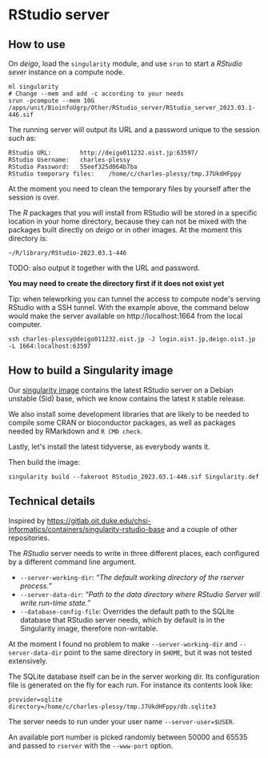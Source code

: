 RStudio server
==============

How to use
----------

On _deigo_, load the `singularity` module, and use `srun` to start a _RStudio sever_ instance on a compute node.

```
ml singularity
# Change --mem and add -c according to your needs
srun -pcompute --mem 10G /apps/unit/BioinfoUgrp/Other/RStudio_server/RStudio_server_2023.03.1-446.sif
```

The running server will output its URL and a password unique to the session such as:

```
RStudio URL:		http://deigo011232.oist.jp:63597/
RStudio Username:	charles-plessy
RStudio Password:	55eef325d064b7ba
RStudio temporary files:	/home/c/charles-plessy/tmp.J7UkdHFppy
```

At the moment you need to clean the temporary files by yourself after the session is over.

The _R_ packages that you will install from RStudio will be stored in a specific location in your home directory, because they can not be mixed with the packages built directly on _deigo_ or in other images.  At the moment this directory is:

```
~/R/library/RStudio-2023.03.1-446
```

TODO: also output it together with the URL and password. 

**You may need to create the directory first if it does not exist yet**

Tip: when teleworking you can tunnel the access to compute node's serving RStudio with a SSH tunnel.  With the example above, the command below would make the server available on http://localhost:1664 from the local computer.

```
ssh charles-plessy@deigo011232.oist.jp -J login.oist.jp,deigo.oist.jp -L 1664:localhost:63597
```

How to build a Singularity image
--------------------------------

Our [singularity image](./Singularity.def) contains the latest RStudio server
on a Debian unstable (Sid) base, which we know contains the latest `R` stable
release.

We also install some development libraries that are likely to be needed
to compile some CRAN or bioconductor packages, as well as packages
needed by RMarkdown and `R CMD check`.

Lastly, let's install the latest tidyverse, as everybody wants it.

Then build the image:

    singularity build --fakeroot RStudio_2023.03.1-446.sif Singularity.def

Technical details
-----------------

Inspired by https://gitlab.oit.duke.edu/chsi-informatics/containers/singularity-rstudio-base and a couple of other repositories.

The _RStudio_ server needs to write in three different places,
each configured by a different command line argument.

 - `--server-working-dir`: _“The default working directory of the rserver process.”_
 - `--server-data-dir`: _“Path to the data directory where RStudio Server will write run-time state.”_
 - `--database-config-file`: Overrides the default path to the SQLite database that RStudio server needs, which by default is in the Singularity image, therefore non-writable.

At the moment I found no problem to make `--server-working-dir` and
`--server-data-dir` point to the same directory in `$HOME`, but it was not tested extensively.

The SQLite database itself can be in the server working dir.  Its configuration
file is generated on the fly for each run.  For instance its contents look like:

    provider=sqlite
    directory=/home/c/charles-plessy/tmp.J7UkdHFppy/db.sqlite3

The server needs to run under your user name `--server-user=$USER`.

An available port number is picked randomly between 50000 and 65535 and passed
to `rserver` with the `--www-port` option.
